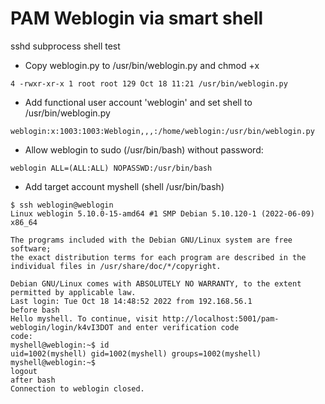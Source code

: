 # PAM Weblogin via smart shell
sshd subprocess shell test

- Copy weblogin.py to /usr/bin/weblogin.py and chmod +x

```4 -rwxr-xr-x 1 root root 129 Oct 18 11:21 /usr/bin/weblogin.py```

- Add functional user account 'weblogin' and set shell to /usr/bin/weblogin.py

```weblogin:x:1003:1003:Weblogin,,,:/home/weblogin:/usr/bin/weblogin.py```

- Allow weblogin to sudo (/usr/bin/bash) without password:

```weblogin ALL=(ALL:ALL) NOPASSWD:/usr/bin/bash```

- Add target account myshell (shell /usr/bin/bash)

```
$ ssh weblogin@weblogin
Linux weblogin 5.10.0-15-amd64 #1 SMP Debian 5.10.120-1 (2022-06-09) x86_64

The programs included with the Debian GNU/Linux system are free software;
the exact distribution terms for each program are described in the
individual files in /usr/share/doc/*/copyright.

Debian GNU/Linux comes with ABSOLUTELY NO WARRANTY, to the extent
permitted by applicable law.
Last login: Tue Oct 18 14:48:52 2022 from 192.168.56.1
before bash
Hello myshell. To continue, visit http://localhost:5001/pam-weblogin/login/k4vI3DOT and enter verification code
code:
myshell@weblogin:~$ id
uid=1002(myshell) gid=1002(myshell) groups=1002(myshell)
myshell@weblogin:~$
logout
after bash
Connection to weblogin closed.
```
